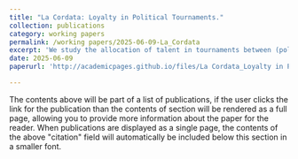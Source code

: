 ```yaml
---
title: "La Cordata: Loyalty in Political Tournaments."
collection: publications
category: working papers
permalink: /working papers/2025-06-09-La_Cordata
excerpt: 'We study the allocation of talent in tournaments between (political) teams. The winner-take-all nature of these contests implies that talented members may quit if the odds of winning diminish. A leader must choose between competent individuals who increase the chances of winning but may bolt at the first hint of bad news, and loyalists who have fewer outside options. The value of loyalty increases when outside options are more valuable, pre-election information (polls, primaries) is more predictive, or elections are more competitive. Monetary incentives do not negate the value of loyalty. We discuss organizational responses, such as ideological platforms and shorter campaigns, and show how  leader loyalty can improve the talent-loyalty trade-off by enabling long-term relationships.'
date: 2025-06-09
paperurl: 'http://academicpages.github.io/files/La Cordata_Loyalty in Political Tournaments.pdf'

---
```


The contents above will be part of a list of publications, if the user clicks the link for the publication than the contents of section will be rendered as a full page, allowing you to provide more information about the paper for the reader. When publications are displayed as a single page, the contents of the above "citation" field will automatically be included below this section in a smaller font.

